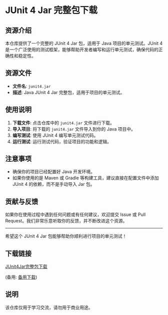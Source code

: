 # JUnit 4 Jar 完整包下载

## 资源介绍

本仓库提供了一个完整的 JUnit 4 Jar 包，适用于 Java 项目的单元测试。JUnit 4 是一个广泛使用的测试框架，能够帮助开发者编写和运行单元测试，确保代码的正确性和稳定性。

## 资源文件

- **文件名**: `junit4.jar`
- **描述**: Java JUnit 4 Jar 完整包，适用于项目的单元测试。

## 使用说明

1. **下载文件**: 点击仓库中的 `junit4.jar` 文件进行下载。
2. **导入项目**: 将下载的 `junit4.jar` 文件导入到你的 Java 项目中。
3. **编写测试**: 使用 JUnit 4 编写单元测试代码。
4. **运行测试**: 运行测试代码，验证项目的功能和逻辑。

## 注意事项

- 确保你的项目已经配置好 Java 开发环境。
- 如果你使用的是 Maven 或 Gradle 等构建工具，建议直接在配置文件中添加 JUnit 4 的依赖，而不是手动导入 Jar 包。

## 贡献与反馈

如果你在使用过程中遇到任何问题或有任何建议，欢迎提交 Issue 或 Pull Request。我们非常乐意听取你的反馈，并不断改进这个资源。

---

希望这个 JUnit 4 Jar 包能够帮助你顺利进行项目的单元测试！

## 下载链接
[JUnit4Jar完整包下载](https://pan.quark.cn/s/54682b626ef1) 

(备用: [备用下载](https://pan.baidu.com/s/1PXxjBhswAcIiLsLh85sgsg?pwd=1234))

## 说明

该仓库仅用于学习交流，请勿用于商业用途。
